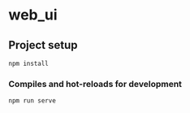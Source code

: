 # web_ui

## Project setup

```
npm install
```

### Compiles and hot-reloads for development

```
npm run serve
```
